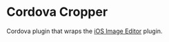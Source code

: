 Cordova Cropper
===============

Cordova plugin that wraps the [iOS Image Editor](https://github.com/heitorfr/ios-image-editor) plugin.



